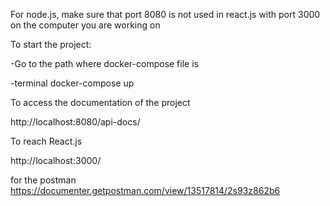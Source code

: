 For node.js, make sure that port 8080 is not used in react.js with port 3000 on the computer you are working on

To start the project:

-Go to the path where docker-compose file is

-terminal docker-compose up

To access the documentation of the project

http://localhost:8080/api-docs/

To reach React.js

http://localhost:3000/

for the postman
https://documenter.getpostman.com/view/13517814/2s93z862b6

